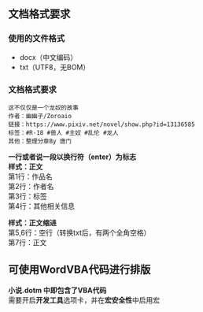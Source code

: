 ## 文档格式要求

### 使用的文件格式
- docx（中文编码）
- txt（UTF8，无BOM）

### 文档格式要求

```
这不仅仅是一个龙奴的故事
作者：幽幽子/Zoroaio
链接：https://www.pixiv.net/novel/show.php?id=13136585
标签：#R-18 #兽人 #主奴 #乱伦 #龙人
其他：整理分章By 唐门
```

**一行或者说一段以换行符（enter）为标志**  
**样式：正文**  
第1行：作品名  
第2行：作者名  
第3行：标签  
第4行：其他相关信息  

**样式：正文缩进**  
第5,6行：空行（转换txt后，有两个全角空格）  
第7行：正文  


## 可使用WordVBA代码进行排版
**小说.dotm 中即包含了VBA代码**  
需要开启**开发工具**选项卡，并在**宏安全性**中启用宏  
